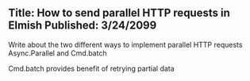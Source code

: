 Title: How to send parallel HTTP requests in Elmish
Published: 3/24/2099
---
Write about the two different ways to implement parallel HTTP requests Async.Parallel and Cmd.batch

Cmd.batch provides benefit of retrying partial data